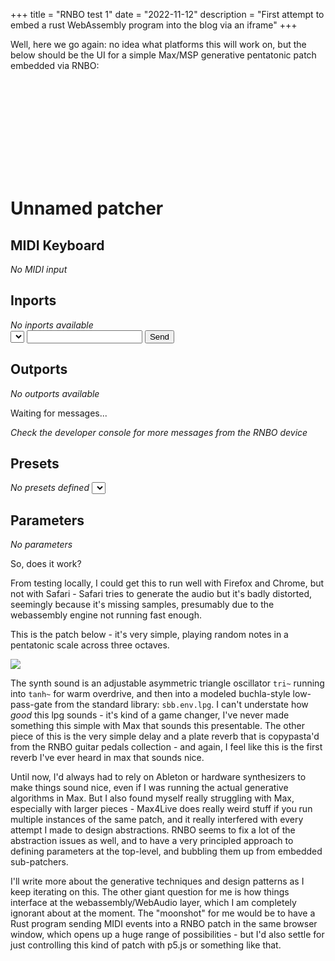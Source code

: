 +++
title = "RNBO test 1"
date = "2022-11-12"
description = "First attempt to embed a rust WebAssembly program into the blog via an iframe"
+++

Well, here we go again: no idea what platforms this will work on, but the below should be the UI for a simple Max/MSP generative pentatonic patch embedded via RNBO:

<svg id="background" width="100%" height="100%"></svg>
<div id="rnbo-root">
    <div>
        <h1 id="patcher-title">Unnamed patcher</h1>
    </div>
    <div id="rnbo-clickable-keyboard">
        <h2>MIDI Keyboard</h2>
        <em id="no-midi-label">No MIDI input</em>
    </div>
    <div id="rnbo-inports">
        <h2>Inports</h2>
        <em id="no-inports-label">No inports available</em>
        <form id="inport-form" className="inport">
            <div className="inport-input">
                <select id="inport-select"></select>
                <input id="inport-text" type="text"></input>
                <input id="inport-submit" className="smallButton" type="submit" value="Send"/>
            </div>
        </form>
    </div>
    <div id="rnbo-console">
        <h2>Outports</h2>
        <em id="no-outports-label">No outports available</em>
        <div id="rnbo-console-div">
            <p id="rnbo-console-readout">Waiting for messages...</p>
            <em id="rnbo-console-description">Check the developer console for more messages from the RNBO device</em>
        </div>
    </div>
    <div id="rnbo-presets">
        <h2>Presets</h2>
        <em id="no-presets-label">No presets defined</em>
        <select id="preset-select"></select>
    </div>
    <div id="rnbo-parameter-sliders">
        <h2>Parameters</h2>
        <em id="no-param-label">No parameters</em>
    </div>
</div>

<!-- Load the script that creates the RNBO device  -->
<!-- Uncomment if you know the version of your exported RNBO patch to avoid dynamic loading -->
<!-- <script type="text/javascript" src="https://cdn.cycling74.com/rnbo/latest/rnbo.min.js"></script> -->

<!-- (Optional) The guardrails.js script isn't required for RNBO to work, and you can skip including it -->
<!-- It simply offers some helpful error messages for common problems -->
<script type="text/javascript" src="data/guardrails.js"></script>

<!-- Import RNBO Engine Wrapper -->
<!-- Make sure to include the RNBO engine version to the version of your exported code, found in rnbopackage.json -->
<script type="text/javascript" src="data/app.js"></script>

So, does it work?

From testing locally, I could get this to run well with Firefox and Chrome, but not with Safari - Safari tries to generate the audio but it's badly distorted, seemingly because it's missing samples, presumably due to the webassembly engine not running fast enough.

This is the patch below - it's very simple, playing random notes in a pentatonic scale across three octaves.  

<img src="/imgs/rnbo_test_1_screenshot.png"/>

The synth sound is an adjustable asymmetric triangle oscillator `tri~` running into `tanh~` for warm overdrive, and then into a modeled buchla-style low-pass-gate from the standard library: `sbb.env.lpg`.  I can't understate how *good* this lpg sounds - it's kind of a game changer, I've never made something this simple with Max that sounds this presentable.  The other piece of this is the very simple delay and a plate reverb that is copypasta'd from the RNBO guitar pedals collection - and again, I feel like this is the first reverb I've ever heard in max that sounds nice.

Until now, I'd always had to rely on Ableton or hardware synthesizers to make things sound nice, even if I was running the actual generative algorithms in Max.  But I also found myself really struggling with Max, especially with larger pieces - Max4Live does really weird stuff if you run multiple instances of the same patch, and it really interfered with every attempt I made to design abstractions.  RNBO seems to fix a lot of the abstraction issues as well, and to have a very principled approach to defining parameters at the top-level, and bubbling them up from embedded sub-patchers.

I'll write more about the generative techniques and design patterns as I keep iterating on this.  The other giant question for me is how things interface at the webassembly/WebAudio layer, which I am completely ignorant about at the moment.  The "moonshot" for me would be to have a Rust program sending MIDI events into a RNBO patch in the same browser window, which opens up a huge range of possibilities - but I'd also settle for just controlling this kind of patch with p5.js or something like that.

